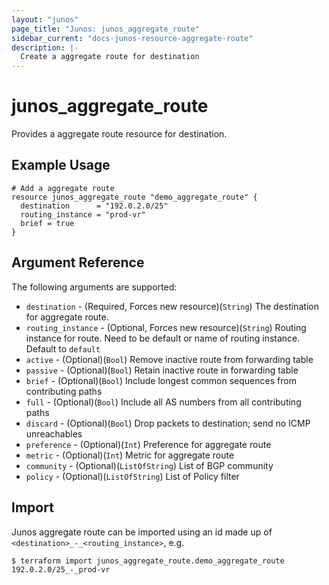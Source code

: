 ```yaml
---
layout: "junos"
page_title: "Junos: junos_aggregate_route"
sidebar_current: "docs-junos-resource-aggregate-route"
description: |-
  Create a aggregate route for destination
---
```


# junos_aggregate_route

Provides a aggregate route resource for destination.

## Example Usage

```hcl
# Add a aggregate route
resource junos_aggregate_route "demo_aggregate_route" {
  destination      = "192.0.2.0/25"
  routing_instance = "prod-vr"
  brief = true
}
```

## Argument Reference

The following arguments are supported:

* `destination` - (Required, Forces new resource)(`String`) The destination for aggregate route.
* `routing_instance` - (Optional, Forces new resource)(`String`) Routing instance for route. Need to be default or name of routing instance. Default to `default`
* `active` - (Optional)(`Bool`) Remove inactive route from forwarding table
* `passive` - (Optional)(`Bool`) Retain inactive route in forwarding table
* `brief` - (Optional)(`Bool`) Include longest common sequences from contributing paths
* `full` - (Optional)(`Bool`) Include all AS numbers from all contributing paths
* `discard` - (Optional)(`Bool`) Drop packets to destination; send no ICMP unreachables
* `preference` - (Optional)(`Int`) Preference for aggregate route
* `metric` - (Optional)(`Int`) Metric for aggregate route
* `community` - (Optional)(`ListOfString`) List of BGP community
* `policy` - (Optional)(`ListOfString`) List of Policy filter

## Import

Junos aggregate route can be imported using an id made up of `<destination>_-_<routing_instance>`, e.g.

```
$ terraform import junos_aggregate_route.demo_aggregate_route 192.0.2.0/25_-_prod-vr
```
